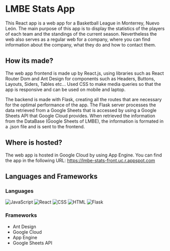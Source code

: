 # LMBE Stats App
This React app is a web app for a Basketball League in Monterrey, Nuevo León.
The main purpose of this app is to display the statistics of the players of each team and the standings of the current season. Nevertheless the web also serves as a regular web for a company, where you can find information about the company, what they do and how to contact them.

## How its made?
The web app frontend is made up by React.js, using libraries such as React Router Dom and Ant Design for components such as Headers, Buttons, Layouts, Siders, Tables etc... 
Used CSS to make media queries so that the app is responsive and can be used on mobile and laptop. 

The backend is made with Flask, creating all the routes that are necessary for the optimal performance of the app. 
The Flask server processes the data retrieved from a Google Sheets that is accessed by using a Google Sheets API that Google Cloud provides. When retrieved the information from the DataBase (Google Sheets of LMBE), the information is formated in a .json file and is sent to the frontend. 

## Where is hosted?
The web app is hosted in Google Cloud by using App Engine. You can find the app in the following URL:
https://lmbe-stats-front.uc.r.appspot.com

## Languages and Frameworks
### Languages
![JavaScript](https://img.shields.io/badge/javascript-%23323330.svg?style=for-the-badge&logo=javascript&logoColor=%23F7DF1E)
![React](https://img.shields.io/badge/react-%2320232a.svg?style=for-the-badge&logo=react&logoColor=%2361DAFB)
![CSS](https://img.shields.io/badge/CSS-239120?&style=for-the-badge&logo=css3&logoColor=white)
![HTML](https://img.shields.io/badge/HTML5-E34F26?style=for-the-badge&logo=html5&logoColor=white)
![Flask](https://img.shields.io/badge/Flask-000000?style=for-the-badge&logo=flask&logoColor=white)
### Frameworks
- Ant Design
- Google Cloud
- App Engine
- Google Sheets API

